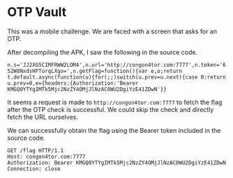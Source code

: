 # OTP Vault

This was a mobile challenge. We are faced with a screen that asks for an OTP.

After decompiling the APK, I saw the following in the source code.

`n.s='JJ2XG5CIMFRWW2LOM4',n.url='http://congon4tor.com:7777',n.token='652W8NxdsHFTorqLXgo=',n.getFlag=function(){var e,o;return t.default.async(function(u){for(;;)switch(u.prev=u.next){case 0:return u.prev=0,e={headers:{Authorization:'Bearer KMGQ0YTYgIMTk5Mjc2NzZY4OMjJlNzAC0WU2DgiYzE41ZDwN'}}`

It seems a request is made to `http://congon4tor.com:7777` to fetch the flag after the OTP check is successful. We could skip the check and directly fetch the URL ourselves.

We can successfully obtain the flag using the Bearer token included in the source code.

```http
GET /flag HTTP/1.1
Host: congon4tor.com:7777
Authorization: Bearer KMGQ0YTYgIMTk5Mjc2NzZY4OMjJlNzAC0WU2DgiYzE41ZDwN
Connection: close


```
